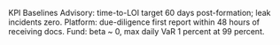 KPI Baselines
Advisory: time-to-LOI target 60 days post-formation; leak incidents zero.
Platform: due-diligence first report within 48 hours of receiving docs.
Fund: beta ~ 0, max daily VaR 1 percent at 99 percent.
